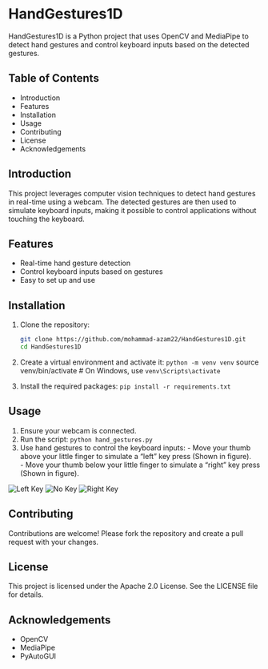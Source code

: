# HandGestures1D

HandGestures1D is a Python project that uses OpenCV and MediaPipe to detect hand gestures and control keyboard inputs based on the detected gestures.

## Table of Contents
- Introduction
- Features
- Installation
- Usage
- Contributing
- License
- Acknowledgements

## Introduction
This project leverages computer vision techniques to detect hand gestures in real-time using a webcam. The detected gestures are then used to simulate keyboard inputs, making it possible to control applications without touching the keyboard.

## Features
- Real-time hand gesture detection<br>
- Control keyboard inputs based on gestures<br>
- Easy to set up and use

## Installation
1. Clone the repository:
   ```sh
   git clone https://github.com/mohammad-azam22/HandGestures1D.git
   cd HandGestures1D
   ```
2. Create a virtual environment and activate it:
  `python -m venv venv`
  source venv/bin/activate  # On Windows, use `venv\Scripts\activate`

3. Install the required packages:
   `pip install -r requirements.txt`
## Usage
  1. Ensure your webcam is connected.
  2. Run the script:
    `python hand_gestures.py`
  3. Use hand gestures to control the keyboard inputs:
    - Move your thumb above your little finger to simulate a “left” key press (Shown in figure).<br>
    - Move your thumb below your little finger to simulate a “right” key press (Shown in figure).
  
  ![Left Key](https://github.com/user-attachments/assets/4dadacc7-7dde-4584-8ccc-cd63a793d515)
  ![No Key](https://github.com/user-attachments/assets/56f09d6f-37da-49c5-897b-93fc1ecf627b)
  ![Right Key](https://github.com/user-attachments/assets/c198d5b6-15c1-45a0-8ce2-6b524078828b)

## Contributing
Contributions are welcome! Please fork the repository and create a pull request with your changes.

## License
This project is licensed under the Apache 2.0 License. See the LICENSE file for details.

## Acknowledgements
  - OpenCV
  - MediaPipe
  - PyAutoGUI
